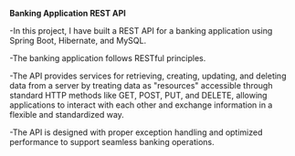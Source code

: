 **Banking Application REST API**

-In this project, I have built a REST API for a banking application using Spring Boot, Hibernate, and MySQL.

-The banking application follows RESTful principles.

-The API provides services for retrieving, creating, updating, and deleting data from a server by treating data as "resources" accessible through standard HTTP methods like GET, POST, PUT, and DELETE, allowing applications to interact with each other and exchange information in a flexible and standardized way.

-The API is designed with proper exception handling and optimized performance to support seamless banking operations.
